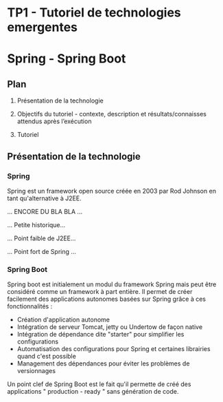 TP1 - Tutoriel de technologies emergentes
======


# Spring - Spring Boot




## Plan 

1. Présentation de la technologie

2. Objectifs du tutoriel - contexte, description et résultats/connaisses  attendus après  l’exécution

3. Tutoriel


## Présentation de la technologie 

### Spring 

  Spring est un framework open source créée en 2003 par Rod Johnson en tant qu'alternative à J2EE.

  ... ENCORE DU BLA BLA ...
  
  ... Petite historique...
  
  ... Point faible de J2EE... 
  
  ... Point fort de Spring ...
  
  
  ### Spring Boot
  
  Spring boot est initialement un modul du framework Spring mais peut être considéré comme un framework à part entière. 
Il permet de créer facilement des applications autonomes basées sur Spring grâce à ces fonctionnalités :
  
  * Création d'application autonome
  * Intégration de serveur Tomcat, jetty ou Undertow de façon native
  * Intégration de dépendance dite "starter" pour simplifier les configurations
  * Automatisation des configurations pour Spring et certaines librairies quand c'est possible
  * Management des dépendances pour éviter les problèmes de versionnages 

Un point clef de Spring Boot est le fait qu'il permette de créé des applications " production - ready " sans génération de code.

  
 
  
  
